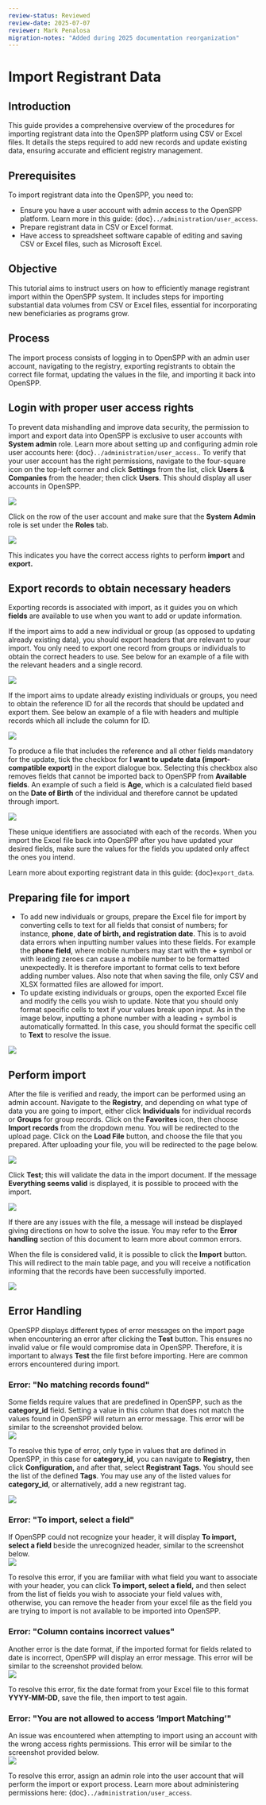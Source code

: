 ```yaml
---
review-status: Reviewed
review-date: 2025-07-07
reviewer: Mark Penalosa
migration-notes: "Added during 2025 documentation reorganization"
---
```


# Import Registrant Data

## Introduction

This guide provides a comprehensive overview of the procedures for importing registrant data into the OpenSPP platform using CSV or Excel files. It details the steps required to add new records and update existing data, ensuring accurate and efficient registry management.

## Prerequisites

To import registrant data into the OpenSPP, you need to:

- Ensure you have a user account with admin access to the OpenSPP platform. Learn more in this guide: {doc}`../administration/user_access`.
- Prepare registrant data in CSV or Excel format.  
- Have access to spreadsheet software capable of editing and saving CSV or Excel files, such as Microsoft Excel.

## Objective

This tutorial aims to instruct users on how to efficiently manage registrant import within the OpenSPP system. It includes steps for importing substantial data volumes from CSV or Excel files, essential for incorporating new beneficiaries as programs grow.

## Process

The import process consists of logging in to OpenSPP with an admin user account, navigating to the registry, exporting registrants to obtain the correct file format, updating the values in the file, and importing it back into OpenSPP.

## Login with proper user access rights

To prevent data mishandling and improve data security, the permission to import and export data into OpenSPP is exclusive to user accounts with **System admin** role. Learn more about setting up and configuring admin role user accounts here: {doc}`../administration/user_access`.. To verify that your user account has the right permissions, navigate to the four-square icon on the top-left corner and click **Settings** from the list, click **Users & Companies** from the header; then click **Users**. This should display all user accounts in OpenSPP.

![](import_registrant_data/import_users_menu.png)

Click on the row of the user account and make sure that the **System Admin** role is set under the **Roles** tab.

![](import_registrant_data/import_users_system_admin.png)  

This indicates you have the correct access rights to perform **import** and **export.**

## Export records to obtain necessary headers

Exporting records is associated with import, as it guides you on which **fields** are available to use when you want to add or update information.

If the import aims to add a new individual or group (as opposed to updating already existing data), you should export headers that are relevant to your import. You only need to export one record from groups or individuals to obtain the correct headers to use. See below for an example of a file with the relevant headers and a single record.  

![](import_registrant_data/import_users_excel.png)

If the import aims to update already existing individuals or groups, you need to obtain the reference ID for all the records that should be updated and export them. See below an example of a file with headers and multiple records which all include the column for ID.

![](import_registrant_data/import_users_excel_with_data.png)

To produce a file that includes the reference and all other fields mandatory for the update, tick the checkbox for  **I want to update data (import-compatible export)** in the export dialogue box. Selecting this checkbox also removes fields that cannot be imported back to OpenSPP from **Available fields**. An example of such a field is **Age**, which is a calculated field based on the **Date of Birth** of the individual and therefore cannot be updated through import.  

![](import_registrant_data/import_users_import_compatible_export.png)

These unique identifiers are associated with each of the records. When you import the Excel file back into OpenSPP after you have updated your desired fields, make sure the values for the fields you updated only affect the ones you intend.

Learn more about exporting registrant data in this guide: {doc}`export_data`.

## Preparing file for import

- To add new individuals or groups, prepare the Excel file for import by converting cells to text for all fields that consist of numbers; for instance, **phone**, **date of birth, and** **registration date**. This is to avoid data errors when inputting number values into these fields. For example the **phone field**, where mobile numbers may start with the **\+** symbol or with leading zeroes can cause a mobile number to be formatted unexpectedly. It is therefore important to format cells to text before adding number values. Also note that when saving the file, only CSV and XLSX formatted files are allowed for import.   
- To update existing individuals or groups, open the exported Excel file and modify the cells you wish to update. Note that you should only format specific cells to text if your values break upon input. As in the image below, inputting a phone number with a leading \+ symbol is automatically formatted. In this case, you should format the specific cell to **Text** to resolve the issue. 

![](import_registrant_data/import_users_sample_error.png)

## Perform import

After the file is verified and ready, the import can be performed using an admin account. Navigate to the **Registry**, and depending on what type of data you are going to import, either click **Individuals** for individual records or **Groups** for group records. Click on the **Favorites** icon, then choose **Import records** from the dropdown menu. You will be redirected to the upload page. Click on the **Load File** button, and choose the file that you prepared. After uploading your file, you will be redirected to the page below. 

![](import_registrant_data/import_users_import_page.png) 

Click **Test**; this will validate the data in the import document. If the message **Everything seems valid** is displayed, it is possible to proceed with the import.

![](import_registrant_data/import_users_test_button.png)

If there are any issues with the file, a message will instead be displayed giving directions on how to solve the issue. You may refer to the **Error handling** section of this document to learn more about common errors. 

When the file is considered valid, it is possible to click the **Import** button. This will redirect to the main table page, and you will receive a notification informing that the records have been successfully imported. 

![](import_registrant_data/import_users_success_import.png)

## Error Handling

OpenSPP displays different types of error messages on the import page when encountering an error after clicking the **Test** button. This ensures no invalid value or file would compromise data in OpenSPP. Therefore, it is important to always **Test** the file first before importing. Here are common errors encountered during import.

### Error: "No matching records found"

Some fields require values that are predefined in OpenSPP, such as the **category\_id** field. Setting a value in this column that does not match the values found in OpenSPP will return an error message. This error will be similar to the screenshot provided below.  
![](import_registrant_data/import_users_errors_found.png)

To resolve this type of error, only type in values that are defined in OpenSPP, in this case for **category\_id**, you can navigate to **Registry,** then click  **Configuration,** and after that, select **Registrant Tags**. You should see the list of the defined **Tags**. You may use any of the listed values for **category\_id**, or alternatively, add a new registrant tag.

![](import_registrant_data/import_users_regsitrant_tags.png)

### Error: "To import, select a field"

If OpenSPP could not recognize your header, it will display **To import, select a field** beside the unrecognized header, similar to the screenshot below.  
![](import_registrant_data/import_users_select_a_field.png)

To resolve this error,  if you are familiar with what field you want to associate with your header, you can click **To import, select a field,** and then select from the list of fields you wish to associate your field values with, otherwise, you can remove the header from your excel file as the field you are trying to import is not available to be imported into OpenSPP.

### Error: "Column contains incorrect values"

Another error is the date format, if the imported format for fields related to date is incorrect, OpenSPP will display an error message. This error will be similar to the screenshot provided below.  
![](import_registrant_data/import_users_date_error.png)

To resolve this error, fix the date format from your Excel file to this format **YYYY-MM-DD**, save the file, then import to test again.

### Error: "You are not allowed to access ‘Import Matching’"

An issue was encountered when attempting to import using an account with the wrong access rights permissions. This error will be similar to the screenshot provided below.  
![](import_registrant_data/import_users_access_error_import.png)

To resolve this error, assign an admin role into the user account that will perform the import or export process. Learn more about administering permissions here: {doc}`../administration/user_access`.